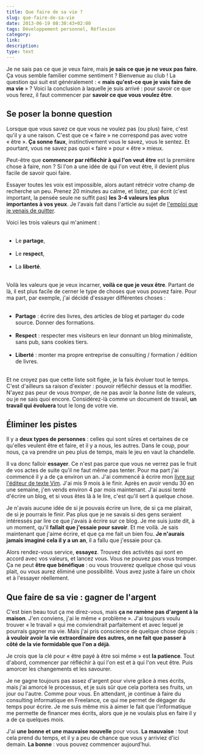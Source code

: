 ```yaml
---
title: Que faire de sa vie ?
slug: que-faire-de-sa-vie
date: 2013-06-19 08:30:43+02:00
tags: Développement personnel, Réflexion
category: 
link: 
description: 
type: text
---
```


<p><p>Je ne sais pas ce que je veux faire, mais <strong>je sais ce que je ne veux pas faire</strong>. Ça vous semble familier comme sentiment ? Bienvenue au club ! La question qui suit est généralement : « <strong>mais qu'est-ce que je vais faire de ma vie</strong> » ? Voici la conclusion à laquelle je suis arrivé : pour savoir ce que vous ferez, il faut commencer par <strong>savoir ce que vous voulez être</strong>.</p></p>
<!-- TEASER_END -->
<p><h2>Se poser la bonne question</h2></p>

<p><p>Lorsque que vous savez ce que vous ne voulez pas (ou plus) faire, c'est qu'il y a une raison. C'est que ce « faire » ne correspond pas avec votre « être ». <strong>Ça sonne faux</strong>, instinctivement vous le savez, vous le sentez. Et pourtant, vous ne savez pas quoi « faire » pour « être » mieux.</p></p>

<p><p>Peut-être que <strong>commencer par réfléchir à qui l'on veut être</strong> est la première chose à faire, non ? Si l'on a une idée de qui l'on veut être, il devient plus facile de savoir quoi faire.</p></p>

<p><p>Essayer toutes les voix est impossible, alors autant rétrécir votre champ de recherche un peu. Prenez 20 minutes au calme, et listez, par écrit (c'est important, la pensée seule ne suffit pas) <strong>les 3-4 valeurs les plus importantes à vos yeux</strong>. Je l'avais fait dans l'article au sujet de <a href="/blog/je-quitte-mon-emploi/">l'emploi que je venais de quitter</a>.</p></p>

<p><p>Voici les trois valeurs qui m'animent :</p></p>

<p><ul><br /><li>Le <strong>partage</strong>,</li><br /><li>Le <strong>respect</strong>,</li><br /><li>La <strong>liberté</strong>.</li><br /></ul></p>

<p><p>Voilà les valeurs que je veux incarner, <strong>voilà ce que je veux être</strong>. Partant de là, il est plus facile de cerner le type de choses que vous pouvez faire. Pour ma part, par exemple, j'ai décidé d'essayer différentes choses :</p></p>

<p><ul><br /><li><strong>Partage</strong> : écrire des livres, des articles de blog et partager du code source. Donner des formations.</li><br /><li><strong>Respect</strong> : respecter mes visiteurs en leur donnant un blog minimaliste, sans pub, sans cookies tiers.</li><br /><li><strong>Liberté</strong> : monter ma propre entreprise de consulting / formation / édition de livres.</li><br /></ul></p>

<p><p>Et ne croyez pas que cette liste soit figée, je la fais évoluer tout le temps. C'est d'ailleurs sa raison d'exister : pouvoir réfléchir dessus et la modifier. N'ayez pas peur de vous <em>tromper</em>, de ne pas avoir la <em>bonne</em> liste de valeurs, ou je ne sais quoi encore. Considérez-là comme un document de travail, <strong>un travail qui évoluera</strong> tout le long de votre vie.</p></p>

<p><h2>Éliminer les pistes</h2></p>

<p><p>Il y a <strong>deux types de personnes</strong> : celles qui sont sûres et certaines de ce qu'elles veulent être et faire, et il y a nous, les autres. Dans le coup, pour nous, ça va prendre un peu plus de temps, mais le jeu en vaut la chandelle.</p></p>

<p><p>Il va donc falloir <strong>essayer</strong>. Ce n'est pas parce que vous ne verrez pas le fruit de vos actes de suite qu'il ne faut même pas tenter. Pour ma part j'ai commencé il y a de ça environ un an. J'ai commencé à écrire mon <a href="http://vimebook.com">livre sur l'éditeur de texte Vim</a>. J'ai mis 9 mois à le finir. Après en avoir vendu 30 en une semaine, j'en vends environ 4 par mois maintenant. J'ai aussi tenté d'écrire un blog, et si vous êtes là à le lire, c'est qu'il sert à quelque chose.</p></p>

<p><p>Je n'avais aucune idée de si je pouvais écrire un livre, de si ça me plairait, de si je pourrais le finir. Pas plus que je ne savais si des gens seraient intéressés par lire ce que j'avais à écrire sur ce blog. Je me suis juste dit, à un moment, qu'il <strong>fallait que j'essaie pour savoir</strong>. Et me voilà. Je sais maintenant que j'aime écrire, et que ça me fait un bien fou. <strong>Je n'aurais jamais imaginé cela il y a un an</strong>, il a fallu que j'essaie pour ça.</p></p>

<p><p>Alors rendez-vous service, <strong>essayez</strong>. Trouvez des activités qui sont en accord avec vos valeurs, et lancez vous. Vous ne pouvez pas vous tromper. Ça ne peut <strong>être que bénéfique</strong> : ou vous trouverez quelque chose qui vous plait, ou vous aurez éliminé une possibilité. Vous avez juste à faire un choix et à l'essayer réellement.</p></p>

<p><h2>Que faire de sa vie : gagner de l'argent</h2></p>

<p><p>C'est bien beau tout ça me direz-vous, mais <strong>ça ne ramène pas d'argent à la maison</strong>. J'en conviens, j'ai le même « problème ». J'ai toujours voulu trouver « le travail » qui me conviendrait parfaitement et avec lequel je pourrais gagner ma vie. Mais j'ai pris conscience de quelque chose depuis : <strong>à vouloir avoir la vie extraordinaire des autres, on ne fait que passer à côté de la vie formidable que l'on a déjà</strong>.</p></p>

<p><p>Je crois que la clé pour « être payé à être soi même » est <strong>la patience</strong>. Tout d'abord, commencer par réfléchir à qui l'on est et à qui l'on veut être. Puis amorcer les changements et les savourer.</p></p>

<p><p>Je ne gagne toujours pas assez d'argent pour vivre grâce à mes écrits, mais j'ai amorcé le processus, et je suis sûr que cela portera ses fruits, un jour ou l'autre. Comme pour vous. En attendant, je continue à faire du consulting informatique en Freelance, ce qui me permet de dégager du temps pour écrire. Je me suis même mis à aimer le fait que l'informatique me permette de financer mes écrits, alors que je ne voulais plus en faire il y a de ça quelques mois.</p></p>

<p><p>J'ai <strong>une bonne et une mauvaise nouvelle</strong> pour vous. <strong>La mauvaise</strong> : tout cela prend du temps, et il y a peu de chance que vous y arriviez d'ici demain. <strong>La bonne</strong> : vous pouvez commencer aujourd'hui.</p></p>
